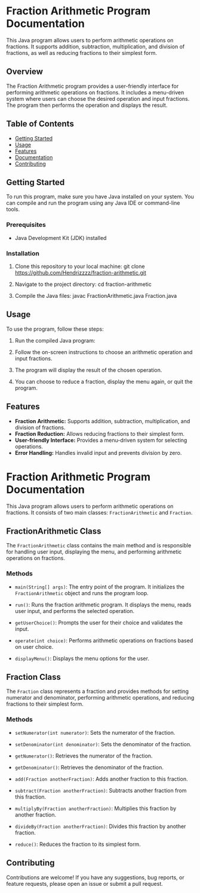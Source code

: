 # Fraction Arithmetic Program Documentation

This Java program allows users to perform arithmetic operations on fractions. It supports addition, subtraction, multiplication, and division of fractions, as well as reducing fractions to their simplest form.

## Overview

The Fraction Arithmetic program provides a user-friendly interface for performing arithmetic operations on fractions. It includes a menu-driven system where users can choose the desired operation and input fractions. The program then performs the operation and displays the result.

## Table of Contents

- [Getting Started](#getting-started)
- [Usage](#usage)
- [Features](#features)
- [Documentation](#Fraction-Arithmetic-Program-Documentation)
- [Contributing](#contributing)

## Getting Started

To run this program, make sure you have Java installed on your system. You can compile and run the program using any Java IDE or command-line tools.

### Prerequisites

- Java Development Kit (JDK) installed

### Installation

1. Clone this repository to your local machine:
   git clone https://github.com/Hendrizzzz/fraction-arithmetic.git
   
2. Navigate to the project directory:
  cd fraction-arithmetic

3. Compile the Java files:
  javac FractionArithmetic.java Fraction.java



## Usage

To use the program, follow these steps:

1. Run the compiled Java program:
   
2. Follow the on-screen instructions to choose an arithmetic operation and input fractions.

3. The program will display the result of the chosen operation.

4. You can choose to reduce a fraction, display the menu again, or quit the program.

## Features

- **Fraction Arithmetic:** Supports addition, subtraction, multiplication, and division of fractions.
- **Fraction Reduction:** Allows reducing fractions to their simplest form.
- **User-friendly Interface:** Provides a menu-driven system for selecting operations.
- **Error Handling:** Handles invalid input and prevents division by zero.


# Fraction Arithmetic Program Documentation

This Java program allows users to perform arithmetic operations on fractions. It consists of two main classes: `FractionArithmetic` and `Fraction`.

## FractionArithmetic Class

The `FractionArithmetic` class contains the main method and is responsible for handling user input, displaying the menu, and performing arithmetic operations on fractions.

### Methods

- `main(String[] args)`: The entry point of the program. It initializes the `FractionArithmetic` object and runs the program loop.

- `run()`: Runs the fraction arithmetic program. It displays the menu, reads user input, and performs the selected operation.

- `getUserChoice()`: Prompts the user for their choice and validates the input.

- `operate(int choice)`: Performs arithmetic operations on fractions based on user choice.

- `displayMenu()`: Displays the menu options for the user.

## Fraction Class

The `Fraction` class represents a fraction and provides methods for setting numerator and denominator, performing arithmetic operations, and reducing fractions to their simplest form.

### Methods

- `setNumerator(int numerator)`: Sets the numerator of the fraction.

- `setDenominator(int denominator)`: Sets the denominator of the fraction.

- `getNumerator()`: Retrieves the numerator of the fraction.

- `getDenominator()`: Retrieves the denominator of the fraction.

- `add(Fraction anotherFraction)`: Adds another fraction to this fraction.

- `subtract(Fraction anotherFraction)`: Subtracts another fraction from this fraction.

- `multiplyBy(Fraction anotherFraction)`: Multiplies this fraction by another fraction.

- `divideBy(Fraction anotherFraction)`: Divides this fraction by another fraction.

- `reduce()`: Reduces the fraction to its simplest form.

## Contributing

Contributions are welcome! If you have any suggestions, bug reports, or feature requests, please open an issue or submit a pull request.


